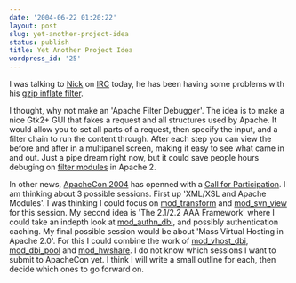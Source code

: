```yaml
---
date: '2004-06-22 01:20:22'
layout: post
slug: yet-another-project-idea
status: publish
title: Yet Another Project Idea
wordpress_id: '25'
---
```


I was talking to [Nick](http://www.webthing.com/) on [IRC](irc://irc.freenode.net/apache-modules) today, he has been having some problems with his [gzip inflate filter](http://httpd.apache.org/docs-2.1/mod/mod_deflate.html).  
  



I thought, why not make an 'Apache Filter Debugger'.  The idea is to make a nice Gtk2+ GUI that fakes a request and all structures used by Apache.  It would allow you to set all parts of a request, then specify the input, and a filter chain to run the content through.  After each step you can view the before and after in a multipanel screen, making it easy to see what came in and out.  Just a pipe dream right now, but it could save people hours debuging on [filter modules](http://httpd.apache.org/docs-2.0/filter.html) in Apache 2.  
  


In other news, [ApacheCon 2004](http://www.apachecon.com/2004/US/index.html) has openned with a [Call for Participation](http://www.apachecon.com/2004/US/index.html#cfp).  I am thinking about 3 possible sessions. First up 'XML/XSL and Apache Modules'. I was thinking I could focus on [mod_transform](http://www.outoforder.cc/projects/apache/mod_transform/) and [mod_svn_view](http://www.outoforder.cc/projects/apache/mod_svn_view/) for this session.  My second idea is 'The 2.1/2.2 AAA Framework' where I could take an indepth look at [mod_authn_dbi](http://mod-auth.sf.net), and possibly authentication caching.  My final possible session would be about 'Mass Virtual Hosting in Apache 2.0'.  For this I could combine the work of [mod_vhost_dbi](http://svn.force-elite.com/mod_vhost_dbi/trunk/), [mod_dbi_pool](http://svn.force-elite.com/mod_dbi_pool/trunk/) and [mod_hwshare](http://www.topology.org/src/bwshare/README.html).  I do not know which sessions I want to submit to ApacheCon yet.  I think I will write a small outline for each, then decide which ones to go forward on.

